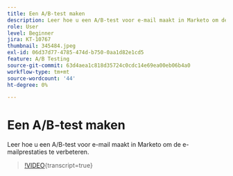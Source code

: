 ```yaml
---
title: Een A/B-test maken
description: Leer hoe u een A/B-test voor e-mail maakt in Marketo om de e-mailprestaties te verbeteren.
role: User
level: Beginner
jira: KT-10767
thumbnail: 345484.jpeg
exl-id: 06d37d77-4785-474d-b750-0aa1d82e1cd5
feature: A/B Testing
source-git-commit: 63d4aea1c818d35724c0cdc14e69ea00eb06b4a0
workflow-type: tm+mt
source-wordcount: '44'
ht-degree: 0%

---
```


# Een A/B-test maken

Leer hoe u een A/B-test voor e-mail maakt in Marketo om de e-mailprestaties te verbeteren.

>[!VIDEO](https://video.tv.adobe.com/v/345484/?quality=12&learn=on){transcript=true}
